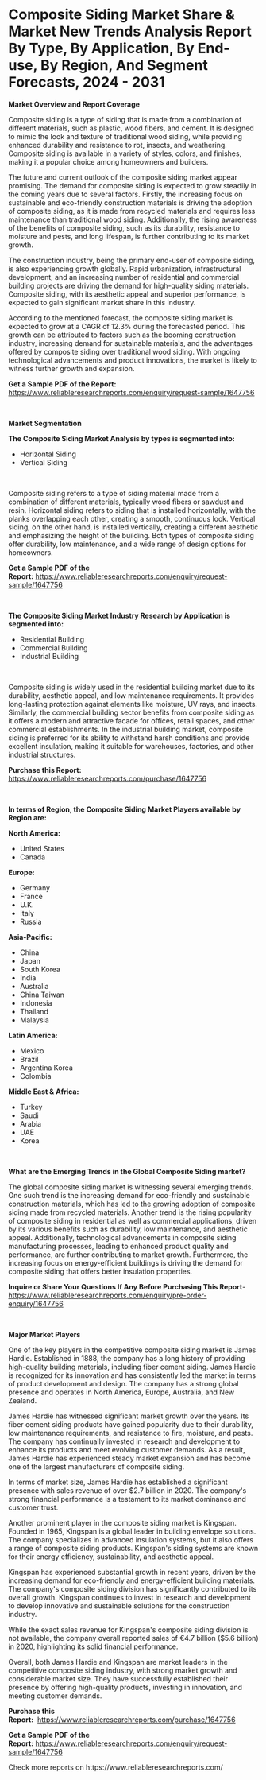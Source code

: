 <p><h1>Composite Siding Market Share & Market New Trends Analysis Report By Type, By Application, By End-use, By Region, And Segment Forecasts, 2024 - 2031</h1></p><p><strong>Market Overview and Report Coverage</strong></p>
<p><p>Composite siding is a type of siding that is made from a combination of different materials, such as plastic, wood fibers, and cement. It is designed to mimic the look and texture of traditional wood siding, while providing enhanced durability and resistance to rot, insects, and weathering. Composite siding is available in a variety of styles, colors, and finishes, making it a popular choice among homeowners and builders.</p><p>The future and current outlook of the composite siding market appear promising. The demand for composite siding is expected to grow steadily in the coming years due to several factors. Firstly, the increasing focus on sustainable and eco-friendly construction materials is driving the adoption of composite siding, as it is made from recycled materials and requires less maintenance than traditional wood siding. Additionally, the rising awareness of the benefits of composite siding, such as its durability, resistance to moisture and pests, and long lifespan, is further contributing to its market growth.</p><p>The construction industry, being the primary end-user of composite siding, is also experiencing growth globally. Rapid urbanization, infrastructural development, and an increasing number of residential and commercial building projects are driving the demand for high-quality siding materials. Composite siding, with its aesthetic appeal and superior performance, is expected to gain significant market share in this industry.</p><p>According to the mentioned forecast, the composite siding market is expected to grow at a CAGR of 12.3% during the forecasted period. This growth can be attributed to factors such as the booming construction industry, increasing demand for sustainable materials, and the advantages offered by composite siding over traditional wood siding. With ongoing technological advancements and product innovations, the market is likely to witness further growth and expansion.</p></p>
<p><strong>Get a Sample PDF of the Report:</strong> <a href="https://www.reliableresearchreports.com/enquiry/request-sample/1647756">https://www.reliableresearchreports.com/enquiry/request-sample/1647756</a></p>
<p>&nbsp;</p>
<p><strong>Market Segmentation</strong></p>
<p><strong>The Composite Siding Market Analysis by types is segmented into:</strong></p>
<p><ul><li>Horizontal Siding</li><li>Vertical Siding</li></ul></p>
<p>&nbsp;</p>
<p><p>Composite siding refers to a type of siding material made from a combination of different materials, typically wood fibers or sawdust and resin. Horizontal siding refers to siding that is installed horizontally, with the planks overlapping each other, creating a smooth, continuous look. Vertical siding, on the other hand, is installed vertically, creating a different aesthetic and emphasizing the height of the building. Both types of composite siding offer durability, low maintenance, and a wide range of design options for homeowners.</p></p>
<p><strong>Get a Sample PDF of the Report:</strong>&nbsp;<a href="https://www.reliableresearchreports.com/enquiry/request-sample/1647756">https://www.reliableresearchreports.com/enquiry/request-sample/1647756</a></p>
<p>&nbsp;</p>
<p><strong>The Composite Siding Market Industry Research by Application is segmented into:</strong></p>
<p><ul><li>Residential Building</li><li>Commercial Building</li><li>Industrial Building</li></ul></p>
<p>&nbsp;</p>
<p><p>Composite siding is widely used in the residential building market due to its durability, aesthetic appeal, and low maintenance requirements. It provides long-lasting protection against elements like moisture, UV rays, and insects. Similarly, the commercial building sector benefits from composite siding as it offers a modern and attractive facade for offices, retail spaces, and other commercial establishments. In the industrial building market, composite siding is preferred for its ability to withstand harsh conditions and provide excellent insulation, making it suitable for warehouses, factories, and other industrial structures.</p></p>
<p><strong>Purchase this Report:</strong>&nbsp; <a href="https://www.reliableresearchreports.com/purchase/1647756">https://www.reliableresearchreports.com/purchase/1647756</a></p>
<p>&nbsp;</p>
<p><strong>In terms of Region, the Composite Siding Market Players available by Region are:</strong></p>
<p>
    <p> <strong> North America: </strong>
        <ul>
            <li>United States</li>
            <li>Canada</li>
        </ul>
        </p> 
    <p> <strong> Europe: </strong>
        <ul>
            <li>Germany</li>
            <li>France</li>
            <li>U.K.</li>
            <li>Italy</li>
            <li>Russia</li>
        </ul>
        </p> 
    <p> <strong> Asia-Pacific: </strong>
        <ul>
            <li>China</li>
            <li>Japan</li>
            <li>South Korea</li>
            <li>India</li>
            <li>Australia</li>
            <li>China Taiwan</li>
            <li>Indonesia</li>
            <li>Thailand</li>
            <li>Malaysia</li>
        </ul>
        </p> 
    <p> <strong> Latin America: </strong>
        <ul>
            <li>Mexico</li>
            <li>Brazil</li>
            <li>Argentina Korea</li>
            <li>Colombia</li>
        </ul>
        </p> 
    <p> <strong> Middle East & Africa: </strong>
        <ul>
            <li>Turkey</li>
            <li>Saudi</li>
            <li>Arabia</li>
            <li>UAE</li>
            <li>Korea</li>
        </ul>
    </p>
    </p>
<p>&nbsp;</p>
<p><strong>What are the Emerging Trends in the Global Composite Siding market?</strong></p>
<p><p>The global composite siding market is witnessing several emerging trends. One such trend is the increasing demand for eco-friendly and sustainable construction materials, which has led to the growing adoption of composite siding made from recycled materials. Another trend is the rising popularity of composite siding in residential as well as commercial applications, driven by its various benefits such as durability, low maintenance, and aesthetic appeal. Additionally, technological advancements in composite siding manufacturing processes, leading to enhanced product quality and performance, are further contributing to market growth. Furthermore, the increasing focus on energy-efficient buildings is driving the demand for composite siding that offers better insulation properties.</p></p>
<p><strong>Inquire or Share Your Questions If Any Before Purchasing This Report</strong>- <a href="https://www.reliableresearchreports.com/enquiry/pre-order-enquiry/1647756">https://www.reliableresearchreports.com/enquiry/pre-order-enquiry/1647756</a></p>
<p>&nbsp;</p>
<p><strong>Major Market Players</strong></p>
<p><p>One of the key players in the competitive composite siding market is James Hardie. Established in 1888, the company has a long history of providing high-quality building materials, including fiber cement siding. James Hardie is recognized for its innovation and has consistently led the market in terms of product development and design. The company has a strong global presence and operates in North America, Europe, Australia, and New Zealand.</p><p>James Hardie has witnessed significant market growth over the years. Its fiber cement siding products have gained popularity due to their durability, low maintenance requirements, and resistance to fire, moisture, and pests. The company has continually invested in research and development to enhance its products and meet evolving customer demands. As a result, James Hardie has experienced steady market expansion and has become one of the largest manufacturers of composite siding.</p><p>In terms of market size, James Hardie has established a significant presence with sales revenue of over $2.7 billion in 2020. The company's strong financial performance is a testament to its market dominance and customer trust.</p><p>Another prominent player in the composite siding market is Kingspan. Founded in 1965, Kingspan is a global leader in building envelope solutions. The company specializes in advanced insulation systems, but it also offers a range of composite siding products. Kingspan's siding systems are known for their energy efficiency, sustainability, and aesthetic appeal.</p><p>Kingspan has experienced substantial growth in recent years, driven by the increasing demand for eco-friendly and energy-efficient building materials. The company's composite siding division has significantly contributed to its overall growth. Kingspan continues to invest in research and development to develop innovative and sustainable solutions for the construction industry.</p><p>While the exact sales revenue for Kingspan's composite siding division is not available, the company overall reported sales of €4.7 billion ($5.6 billion) in 2020, highlighting its solid financial performance.</p><p>Overall, both James Hardie and Kingspan are market leaders in the competitive composite siding industry, with strong market growth and considerable market size. They have successfully established their presence by offering high-quality products, investing in innovation, and meeting customer demands.</p></p>
<p><strong>Purchase this Report:</strong>&nbsp;&nbsp;<a href="https://www.reliableresearchreports.com/purchase/1647756">https://www.reliableresearchreports.com/purchase/1647756</a></p>
<p></p>
<p><strong>Get a Sample PDF of the Report:</strong>&nbsp;<a href="https://www.reliableresearchreports.com/enquiry/request-sample/1647756">https://www.reliableresearchreports.com/enquiry/request-sample/1647756</a></p>
<p>Check more reports on https://www.reliableresearchreports.com/</p>